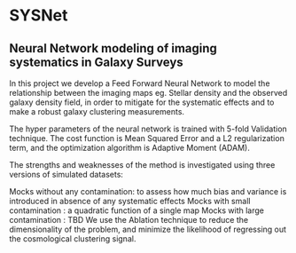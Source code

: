 # SYSNet
## Neural Network modeling of imaging systematics in Galaxy Surveys

In this project we develop a Feed Forward Neural Network to model the relationship between the imaging maps eg. Stellar density and the observed galaxy density field, in order to mitigate for the systematic effects and to make a robust galaxy clustering measurements.

The hyper parameters of the neural network is trained with 5-fold Validation technique. The cost function is Mean Squared Error and a L2 regularization term, and the optimization algorithm is Adaptive Moment (ADAM).

The strengths and weaknesses of the method is investigated using three versions of simulated datasets:

Mocks without any contamination: to assess how much bias and variance is introduced in absence of any systematic effects
Mocks with small contamination : a quadratic function of a single map
Mocks with large contamination : TBD
We use the Ablation technique to reduce the dimensionality of the problem, and minimize the likelihood of regressing out the cosmological clustering signal.

